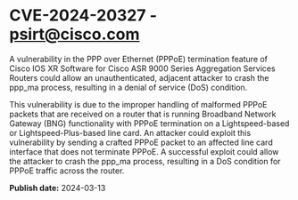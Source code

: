 # CVE-2024-20327 - psirt@cisco.com

A vulnerability in the PPP over Ethernet (PPPoE) termination feature of Cisco IOS XR Software for Cisco ASR 9000 Series Aggregation Services Routers could allow an unauthenticated, adjacent attacker to crash the ppp_ma process, resulting in a denial of service (DoS) condition.
 This vulnerability is due to the improper handling of malformed PPPoE packets that are received on a router that is running Broadband Network Gateway (BNG) functionality with PPPoE termination on a Lightspeed-based or Lightspeed-Plus-based line card. An attacker could exploit this vulnerability by sending a crafted PPPoE packet to an affected line card interface that does not terminate PPPoE. A successful exploit could allow the attacker to crash the ppp_ma process, resulting in a DoS condition for PPPoE traffic across the router.

**Publish date:** 2024-03-13
